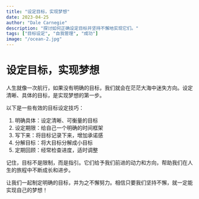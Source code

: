 ```yaml
---
title: "设定目标，实现梦想"
date: 2023-04-25
author: "Dale Carnegie"
description: "探讨如何正确设定目标并坚持不懈地实现它们。"
tags: ["目标设定", "自我管理", "成功"]
image: "/ocean-2.jpg"
---
```


# 设定目标，实现梦想

人生就像一次航行，如果没有明确的目标，我们就会在茫茫大海中迷失方向。设定清晰、具体的目标，是实现梦想的第一步。

以下是一些有效的目标设定技巧：

1. 明确具体：设定清晰、可衡量的目标
2. 设定期限：给自己一个明确的时间框架
3. 写下来：将目标记录下来，增加承诺感
4. 分解目标：将大目标分解成小目标
5. 定期回顾：经常检查进度，适时调整

记住，目标不是限制，而是指引。它们给予我们前进的动力和方向，帮助我们在人生的旅程中不断成长和进步。

让我们一起制定明确的目标，并为之不懈努力。相信只要我们坚持不懈，就一定能实现自己的梦想！
